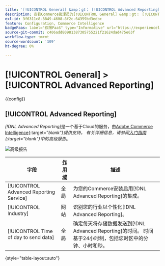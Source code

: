```yaml
---
title: '[!UICONTROL General] &amp；gt； [!UICONTROL Advanced Reporting]'
description: 查看Commerce管理员的[!UICONTROL General] &amp；gt； [!UICONTROL Advanced Reporting]页面上的配置设置。
exl-id: 3f6311c8-3849-4608-8f2c-64359bd3edbc
feature: Configuration, Commerce Intelligence
badgePaas: label="仅限PaaS" type="Informative" url="https://experienceleague.adobe.com/en/docs/commerce/user-guides/product-solutions" tooltip="仅适用于云项目(Adobe管理的PaaS基础架构)和内部部署项目上的Adobe Commerce 。"
source-git-commit: c406add80981387305755221f21624dad475e63f
workflow-type: tm+mt
source-wordcount: '109'
ht-degree: 0%

---
```


# [!UICONTROL General] > [!UICONTROL Advanced Reporting]

{{config}}

## [!UICONTROL Advanced Reporting]

_[!DNL Advanced Reporting]_&#x200B;是一个基于Cloud的服务，由[Adobe Commerce Intelligence][1]{:target="_blank"}提供支持。 有关详细信息，请参阅[入门指南][2]{:target="_blank"}中的_&#x200B;高级报告&#x200B;_。

![高级报告](./assets/advanced-reporting.png)<!-- zoom -->

<!-- [Advanced Reporting](https://experienceleague.adobe.com/en/docs/commerce-admin/start/reporting/business-intelligence#advanced-reporting) -->

| 字段 | [作用域](../../getting-started/websites-stores-views.md#scope-settings) | 描述 |
|--- |--- |--- |
| [!UICONTROL Advanced Reporting Service] | 全局 | 为您的Commerce安装启用[!DNL Advanced Reporting]的集成。 |
| [!UICONTROL Industry] | 网站 | 识别您的行业以个性化[!DNL Advanced Reporting]。 |
| [!UICONTROL Time of day to send data] | 全局 | 确定每天将存储数据发送到[!DNL Advanced Reporting]的时间。 时间基于24小时制，包括您时区中的分钟、小时和秒。 |

{style="table-layout:auto"}

[1]: https://experienceleague.adobe.com/docs/commerce-business-intelligence/mbi/getting-started.html
[2]: https://experienceleague.adobe.com/docs/commerce-admin/start/reporting/business-intelligence.html#advanced-reporting
